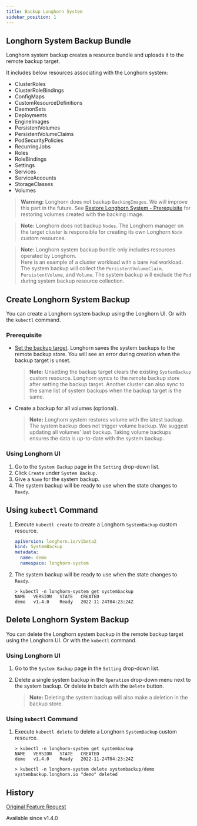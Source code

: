 ```yaml
---
title: Backup Longhorn System
sidebar_position: 1
---
```



## Longhorn System Backup Bundle

Longhorn system backup creates a resource bundle and uploads it to the remote backup target.

It includes below resources associating with the Longhorn system:
- ClusterRoles
- ClusterRoleBindings
- ConfigMaps
- CustomResourceDefinitions
- DaemonSets
- Deployments
- EngineImages
- PersistentVolumes
- PersistentVolumeClaims
- PodSecurityPolicies
- RecurringJobs
- Roles
- RoleBindings
- Settings
- Services
- ServiceAccounts
- StorageClasses
- Volumes

> **Warning:** Longhorn does not backup `BackingImages`. We will improve this part in the future. See [Restore Longhorn System - Prerequisite](./restore-longhorn-system#prerequisite) for restoring volumes created with the backing image.

> **Note:** Longhorn does not backup `Nodes`. The Longhorn manager on the target cluster is responsible for creating its own Longhorn `Node` custom resources.

> **Note:**  Longhorn system backup bundle only includes resources operated by Longhorn.  
> Here is an example of a cluster workload with a bare `Pod` workload. The system backup will collect the `PersistentVolumeClaim`, `PersistentVolume`, and `Volume`. The system backup will exclude the `Pod` during system backup resource collection.

## Create Longhorn System Backup

You can create a Longhorn system backup using the Longhorn UI. Or with the `kubectl` command.

### Prerequisite

- [Set the backup target](../../snapshots-and-backups/backup-and-restore/set-backup-target). Longhorn saves the system backups to the remote backup store. You will see an error during creation when the backup target is unset.

   > **Note:** Unsetting the backup target clears the existing `SystemBackup` custom resource. Longhorn syncs to the remote backup store after setting the backup target. Another cluster can also sync to the same list of system backups when the backup target is the same.

- Create a backup for all volumes (optional).

  > **Note:** Longhorn system restores volume with the latest backup. The system backup does not trigger volume backup. We suggest updating all volumes' last backup. Taking volume backups ensures the data is up-to-date with the system backup.

### Using Longhorn UI

1. Go to the `System Backup` page in the `Setting` drop-down list.
1. Click `Create` under `System Backup`.
1. Give a `Name` for the system backup.
1. The system backup will be ready to use when the state changes to `Ready`.

## Using `kubectl` Command

1. Execute `kubectl create` to create a Longhorn `SystemBackup` custom resource.
   ```yaml
   apiVersion: longhorn.io/v1beta2
   kind: SystemBackup
   metadata:
     name: demo
     namespace: longhorn-system
   ```
1. The system backup will be ready to use when the state changes to `Ready`.
   ```
   > kubectl -n longhorn-system get systembackup
   NAME   VERSION   STATE   CREATED
   demo   v1.4.0    Ready   2022-11-24T04:23:24Z
   ```

## Delete Longhorn System Backup

You can delete the Longhorn system backup in the remote backup target using the Longhorn UI. Or with the `kubectl` command.

### Using Longhorn UI

1. Go to the `System Backup` page in the `Setting` drop-down list.
1. Delete a single system backup in the `Operation` drop-down menu next to the system backup. Or delete in batch with the `Delete` button.

   > **Note:** Deleting the system backup will also make a deletion in the backup store.

### Using `kubectl` Command

1. Execute `kubectl delete` to delete a Longhorn `SystemBackup` custom resource.
   ```
   > kubectl -n longhorn-system get systembackup
   NAME   VERSION   STATE   CREATED
   demo   v1.4.0    Ready   2022-11-24T04:23:24Z
   
   > kubectl -n longhorn-system delete systembackup/demo
   systembackup.longhorn.io "demo" deleted
   ```

## History
[Original Feature Request](https://github.com/longhorn/longhorn/issues/1455)

Available since v1.4.0